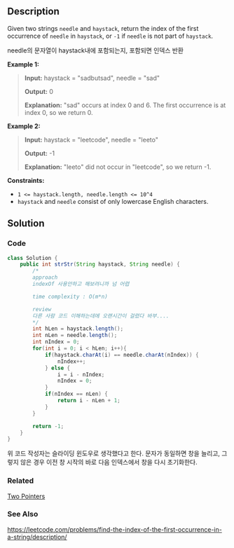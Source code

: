 ## Description
Given two strings `needle` and `haystack`, return the index of the first occurrence of `needle` in `haystack`, or `-1` if `needle` is not part of `haystack`.

needle의 문자열이 haystack내에 포함되는지, 포함되면 인덱스 반환

**Example 1:**

> **Input:** haystack = "sadbutsad", needle = "sad"
> 
> **Output:** 0
> 
> **Explanation:** "sad" occurs at index 0 and 6.
The first occurrence is at index 0, so we return 0.


**Example 2:**

> **Input:** haystack = "leetcode", needle = "leeto"
> 
> **Output:** -1
> 
> **Explanation:** "leeto" did not occur in "leetcode", so we return -1.
 
**Constraints:**

- `1 <= haystack.length, needle.length <= 10^4`
- `haystack` and `needle` consist of only lowercase English characters.

## Solution
### Code
```java
class Solution {
    public int strStr(String haystack, String needle) {
        /*
        approach
        indexOf 사용안하고 해보려니까 넘 어렵

        time complexity : O(m*n)

        review
        다른 사람 코드 이해하는데에 오랜시간이 걸렸다 바부....
        */
        int hLen = haystack.length();
        int nLen = needle.length();
        int nIndex = 0;
        for(int i = 0; i < hLen; i++){
            if(haystack.charAt(i) == needle.charAt(nIndex)) {
                nIndex++;
            } else {
                i = i - nIndex;
                nIndex = 0;
            }
            if(nIndex == nLen) {
                return i - nLen + 1;
            }
        }

        return -1;
    }
}
```
위 코드 작성자는 슬라이딩 윈도우로 생각했다고 한다. 문자가 동일하면 창을 늘리고, 그렇지 않은 경우 이전 창 시작의 바로 다음 인덱스에서 창을 다시 초기화한다.

### Related

[Two Pointers](/Algorithm/Type/Two-Pointers.md)

### See Also

https://leetcode.com/problems/find-the-index-of-the-first-occurrence-in-a-string/description/